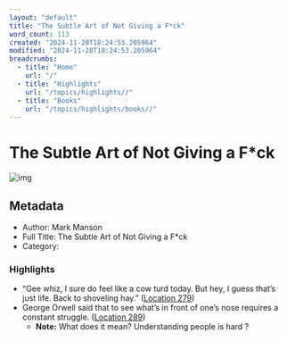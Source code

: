 ```yaml
---
layout: "default"
title: "The Subtle Art of Not Giving a F*ck"
word_count: 113
created: "2024-11-28T18:24:53.205964"
modified: "2024-11-28T18:24:53.205964"
breadcrumbs:
  - title: "Home"
    url: "/"
  - title: "Highlights"
    url: "/topics/highlights//"
  - title: "Books"
    url: "/topics/highlights/books//"
---
```

# The Subtle Art of Not Giving a F\*ck

![img](https://images-na.ssl-images-amazon.com/images/I/51mN3bY0JjL._SL200_.jpg)

## Metadata

- Author: Mark Manson
- Full Title: The Subtle Art of Not Giving a F\*ck
- Category: 

### Highlights

- “Gee whiz, I sure do feel like a cow turd today. But hey, I guess that’s just life. Back to shoveling hay.” ([Location 279](https://readwise.io/to_kindle?action=open&asin=B019MMUA8S&location=279))
- George Orwell said that to see what’s in front of one’s nose requires a constant struggle. ([Location 289](https://readwise.io/to_kindle?action=open&asin=B019MMUA8S&location=289))
  - **Note:** What does it mean? Understanding people is hard ?
